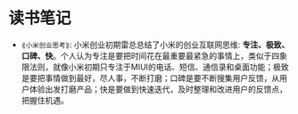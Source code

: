 # 读书笔记

- `⟪小米创业思考⟫`: 小米创业初期雷总总结了小米的创业互联网思维: **专注、极致、口碑、快**。个人认为专注是要把时间花在最重要最紧急的事情上，类似于四象限法则，就像小米初期只专注于MIUI的电话、短信、通信录和桌面功能；极致是要把事情做到最好，尽人事，不断打磨；口碑是要不断搜集用户反馈，从用户体验出发打磨产品；快是要做到快速迭代，及时整理和改进用户的反馈点，把握住机遇。